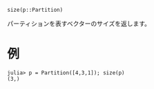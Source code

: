 ```
size(p::Partition)
```

パーティションを表すベクターのサイズを返します。

# 例

```jldoctest
julia> p = Partition([4,3,1]); size(p)
(3,)
```
